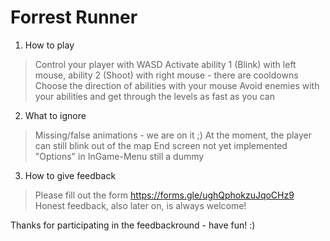 # Forrest Runner

1) How to play
> Control your player with WASD
> Activate ability 1 (Blink) with left mouse, ability 2 (Shoot) with right mouse - there are cooldowns
> Choose the direction of abilities with your mouse
> Avoid enemies with your abilities and get through the levels as fast as you can


2) What to ignore
> Missing/false animations - we are on it ;)
> At the moment, the player can still blink out of the map
> End screen not yet implemented
> "Options" in InGame-Menu still a dummy

3) How to give feedback
> Please fill out the form https://forms.gle/ughQphokzuJqoCHz9 
> Honest feedback, also later on, is always welcome!

Thanks for participating in the feedbackround - have fun! :)
